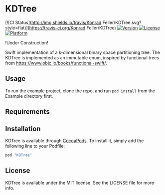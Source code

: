 # KDTree

[![CI Status](http://img.shields.io/travis/Konrad Feiler/KDTree.svg?style=flat)](https://travis-ci.org/Konrad Feiler/KDTree)
[![Version](https://img.shields.io/cocoapods/v/KDTree.svg?style=flat)](http://cocoapods.org/pods/KDTree)
[![License](https://img.shields.io/cocoapods/l/KDTree.svg?style=flat)](http://cocoapods.org/pods/KDTree)
[![Platform](https://img.shields.io/cocoapods/p/KDTree.svg?style=flat)](http://cocoapods.org/pods/KDTree)

!Under Construction!

Swift implementation of a k-dimensional binary space partitioning tree.
The KDTree is implemented as an immutable enum, inspired by functional trees from https://www.objc.io/books/functional-swift/.

## Usage

To run the example project, clone the repo, and run `pod install` from the Example directory first.

## Requirements

## Installation

KDTree is available through [CocoaPods](http://cocoapods.org). To install
it, simply add the following line to your Podfile:

```ruby
pod "KDTree"
```

## License

KDTree is available under the MIT license. See the LICENSE file for more info.
